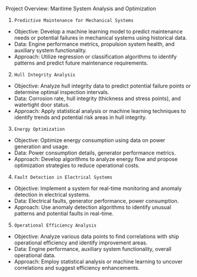 Project Overview: Maritime System Analysis and Optimization


1. `Predictive Maintenance for Mechanical Systems`

- Objective: Develop a machine learning model to predict maintenance needs or potential failures in mechanical systems using historical data.
- Data: Engine performance metrics, propulsion system health, and auxiliary system functionality.
- Approach: Utilize regression or classification algorithms to identify patterns and predict future maintenance requirements.

2. `Hull Integrity Analysis`

- Objective: Analyze hull integrity data to predict potential failure points or determine optimal inspection intervals.
- Data: Corrosion rate, hull integrity (thickness and stress points), and watertight door status.
- Approach: Apply statistical analysis or machine learning techniques to identify trends and potential risk areas in hull integrity.

3. `Energy Optimization`

- Objective: Optimize energy consumption using data on power generation and usage.
- Data: Power consumption details, generator performance metrics.
- Approach: Develop algorithms to analyze energy flow and propose optimization strategies to reduce operational costs.

4. `Fault Detection in Electrical Systems`

- Objective: Implement a system for real-time monitoring and anomaly detection in electrical systems.
- Data: Electrical faults, generator performance, power consumption.
- Approach: Use anomaly detection algorithms to identify unusual patterns and potential faults in real-time.

5. `Operational Efficiency Analysis`

- Objective: Analyze various data points to find correlations with ship operational efficiency and identify improvement areas.
- Data: Engine performance, auxiliary system functionality, overall operational data.
- Approach: Employ statistical analysis or machine learning to uncover correlations and suggest efficiency enhancements.
